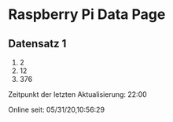 
# Raspberry Pi Data Page
## Datensatz 1
1. 2
2. 12
3. 376

Zeitpunkt der letzten Aktualisierung: 22:00

Online seit: 05/31/20,10:56:29
    